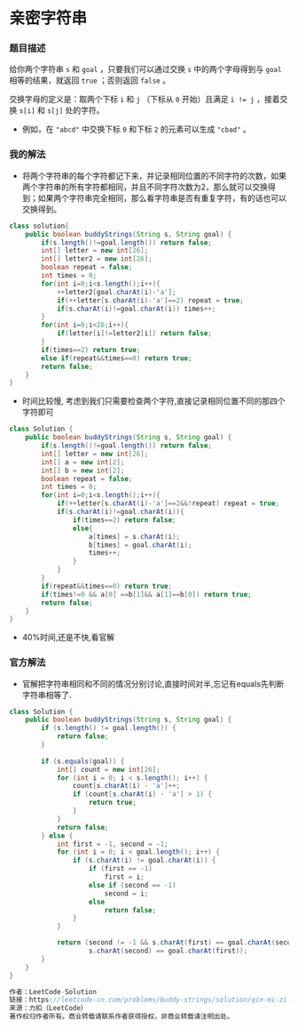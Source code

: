# 亲密字符串

### 题目描述

给你两个字符串 `s` 和 `goal` ，只要我们可以通过交换 `s` 中的两个字母得到与 `goal` 相等的结果，就返回 `true` ；否则返回 `false` 。

交换字母的定义是：取两个下标 `i` 和 `j` （下标从 `0` 开始）且满足 `i != j` ，接着交换 `s[i]` 和 `s[j]` 处的字符。

- 例如，在 `"abcd"` 中交换下标 `0` 和下标 `2` 的元素可以生成 `"cbad"` 。

### 我的解法

- 将两个字符串的每个字符都记下来，并记录相同位置的不同字符的次数，如果两个字符串的所有字符都相同，并且不同字符次数为2，那么就可以交换得到；如果两个字符串完全相同，那么看字符串是否有重复字符，有的话也可以交换得到。

```java
class solution{
	public boolean buddyStrings(String s, String goal) {
        if(s.length()!=goal.length()) return false;
        int[] letter = new int[26];
        int[] letter2 = new int[26];
        boolean repeat = false;
        int times = 0;
        for(int i=0;i<s.length();i++){
            ++letter2[goal.charAt(i)-'a'];
            if(++letter[s.charAt(i)-'a']==2) repeat = true;
            if(s.charAt(i)!=goal.charAt(i)) times++;
        }
        for(int i=0;i<26;i++){
            if(letter[i]!=letter2[i]) return false;
        }
        if(times==2) return true;
        else if(repeat&&times==0) return true;
        return false;
    }
}
```

- 时间比较慢, 考虑到我们只需要检查两个字符,直接记录相同位置不同的那四个字符即可

```java
class Solution {
    public boolean buddyStrings(String s, String goal) {
        if(s.length()!=goal.length()) return false;
        int[] letter = new int[26];
        int[] a = new int[2];
        int[] b = new int[2];
        boolean repeat = false;
        int times = 0;
        for(int i=0;i<s.length();i++){
            if(++letter[s.charAt(i)-'a']==2&&!repeat) repeat = true;
            if(s.charAt(i)!=goal.charAt(i)){
                if(times==2) return false;
                else{
                    a[times] = s.charAt(i);
                    b[times] = goal.charAt(i);
                    times++;
                }
            }            
        }
        if(repeat&&times==0) return true;
        if(times!=0 && a[0] ==b[1]&& a[1]==b[0]) return true;
        return false;
    }
}
```

- 40%时间,还是不快,看官解

### 官方解法

- 官解把字符串相同和不同的情况分别讨论,直接时间对半,忘记有equals先判断字符串相等了.

```java
class Solution {
    public boolean buddyStrings(String s, String goal) {
        if (s.length() != goal.length()) {
            return false;
        }
        
        if (s.equals(goal)) {
            int[] count = new int[26];
            for (int i = 0; i < s.length(); i++) {
                count[s.charAt(i) - 'a']++;
                if (count[s.charAt(i) - 'a'] > 1) {
                    return true;
                }
            }
            return false;
        } else {
            int first = -1, second = -1;
            for (int i = 0; i < goal.length(); i++) {
                if (s.charAt(i) != goal.charAt(i)) {
                    if (first == -1)
                        first = i;
                    else if (second == -1)
                        second = i;
                    else
                        return false;
                }
            }

            return (second != -1 && s.charAt(first) == goal.charAt(second) &&
                    s.charAt(second) == goal.charAt(first));
        }
    }
}

作者：LeetCode-Solution
链接：https://leetcode-cn.com/problems/buddy-strings/solution/qin-mi-zi-fu-chuan-by-leetcode-solution-yyis/
来源：力扣（LeetCode）
著作权归作者所有。商业转载请联系作者获得授权，非商业转载请注明出处。
```

